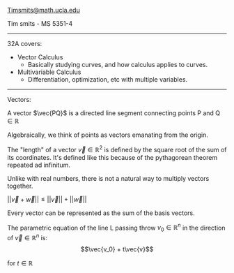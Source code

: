Timsmits@math.ucla.edu

Tim smits - MS 5351-4

___

32A covers:
* Vector Calculus
	* Basically studying curves, and how calculus applies to curves.
* Multivariable Calculus
	* Differentiation, optimization, etc with multiple variables.

___
Vectors:

A vector $\vec{PQ}$ is a directed line segment connecting points P and Q $\in \mathbb{R}$ 

Algebraically, we think of points as vectors emanating from the origin.

The "length" of a vector $\vec{v} \in \mathbb{R}^2$ is defined by the square root of the sum of its coordinates. It's defined like this because of the pythagorean theorem repeated ad infinitum.   

Unlike with real numbers, there is not a natural way to multiply vectors together.

$||\vec{v}+\vec{w}|| \leq ||\vec{v}|| + ||\vec{w}||$

Every vector can be represented as the sum of the basis vectors. 

The parametric equation of the line L passing throw $v_0 \in \mathbb{R}^n$ in the direction of $\vec{v}\in \mathbb{R}^n$ is: $$\vec{v_0} + t\vec{v}$$

 for $t \in \mathbb{R}$ 
